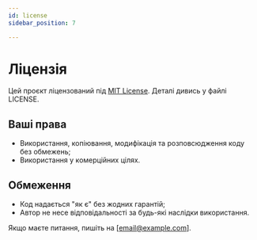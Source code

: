 ```yaml
---
id: license
sidebar_position: 7

---
```

# Ліцензія

Цей проєкт ліцензований під [MIT License](https://opensource.org/licenses/MIT). Деталі дивись у файлі LICENSE.

## Ваші права

- Використання, копіювання, модифікація та розповсюдження коду без обмежень;
- Використання у комерційних цілях.

## Обмеження

- Код надається "як є" без жодних гарантій;
- Автор не несе відповідальності за будь-які наслідки використання.

Якщо маєте питання, пишіть на [email@example.com].
